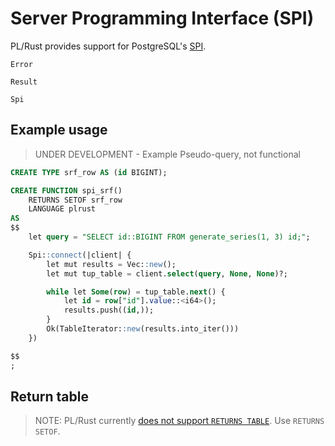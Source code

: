 # Server Programming Interface (SPI)

PL/Rust provides support for PostgreSQL's [SPI](https://www.postgresql.org/docs/current/spi.html).



`Error`

`Result`

`Spi`



## Example usage

> UNDER DEVELOPMENT - Example Pseudo-query, not functional



```sql
CREATE TYPE srf_row AS (id BIGINT);
```


```sql
CREATE FUNCTION spi_srf()
    RETURNS SETOF srf_row
    LANGUAGE plrust
AS
$$
    let query = "SELECT id::BIGINT FROM generate_series(1, 3) id;";

    Spi::connect(|client| {
        let mut results = Vec::new();
        let mut tup_table = client.select(query, None, None)?;

        while let Some(row) = tup_table.next() {
            let id = row["id"].value::<i64>();
            results.push((id,));
        }
        Ok(TableIterator::new(results.into_iter()))
    })

$$
;
```

## Return table

> NOTE:  PL/Rust currently [does not support `RETURNS TABLE`](https://github.com/tcdi/plrust/issues/36).  Use `RETURNS SETOF`.

